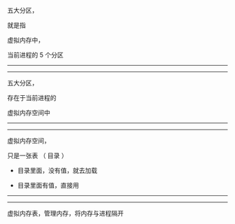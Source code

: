 五大分区，


就是指


虚拟内存中，


当前进程的 5 个分区


<hr>

<hr>



五大分区，


存在于当前进程的


虚拟内存空间中



<hr>

<hr>




虚拟内存空间，


只是一张表 （  目录  ）


* 目录里面，没有值，就去加载

* 目录里面有值，直接用




<hr>

<hr>


虚拟内存表，管理内存，将内存与进程隔开

